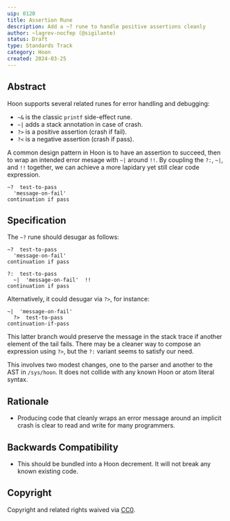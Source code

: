 ```yaml
---
uip: 0120
title: Assertion Rune
description: Add a ~? rune to handle positive assertions cleanly
author: ~lagrev-nocfep (@sigilante)
status: Draft
type: Standards Track
category: Hoon
created: 2024-03-25
---
```


## Abstract

Hoon supports several related runes for error handling and debugging:

- `~&` is the classic `printf` side-effect rune.
- `~|` adds a stack annotation in case of crash.
- `?>` is a positive assertion (crash if fail).
- `?<` is a negative assertion (crash if pass).

A common design pattern in Hoon is to have an assertion to succeed, then to wrap
an intended error mesage with `~|` around `!!`.  By coupling the `?:`, `~|`, and
`!!` together, we can achieve a more lapidary yet still clear code expression.

```
~?  test-to-pass
  'message-on-fail'
continuation if pass
```

## Specification

The `~?` rune should desugar as follows:

```
~?  test-to-pass
  'message-on-fail'
continuation if pass
```

```
?:  test-to-pass
  ~|  'message-on-fail'  !!
continuation if pass
```

Alternatively, it could desugar via `?>`, for instance:

```
~|  'message-on-fail'
  ?>  test-to-pass
continuation-if-pass
```

This latter branch would preserve the message in the stack trace if another element
of the tail fails.  There may be a cleaner way to compose an expression using `?>`,
but the `?:` variant seems to satisfy our need.

This involves two modest changes, one to the parser and another to the AST in
`/sys/hoon`.  It does not collide with any known Hoon or atom literal syntax.

## Rationale

- Producing code that cleanly wraps an error message around an implicit crash is
  clear to read and write for many programmers.

## Backwards Compatibility

- This should be bundled into a Hoon decrement.  It will not break any known
  existing code.

## Copyright

Copyright and related rights waived via [CC0](../LICENSE.md).
